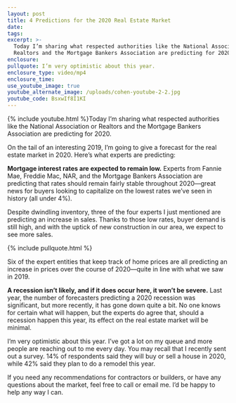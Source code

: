 ```yaml
---
layout: post
title: 4 Predictions for the 2020 Real Estate Market
date:
tags:
excerpt: >-
  Today I’m sharing what respected authorities like the National Association or
  Realtors and the Mortgage Bankers Association are predicting for 2020.
enclosure:
pullquote: I’m very optimistic about this year.
enclosure_type: video/mp4
enclosure_time:
use_youtube_image: true
youtube_alternate_image: /uploads/cohen-youtube-2-2.jpg
youtube_code: BsxwIf8I1KI
---
```


{% include youtube.html %}Today I’m sharing what respected authorities like the National Association or Realtors and the Mortgage Bankers Association are predicting for 2020.

On the tail of an interesting 2019, I’m going to give a forecast for the real estate market in 2020. Here’s what experts are predicting:&nbsp;

**Mortgage interest rates are expected to remain low.** Experts from Fannie Mae, Freddie Mac, NAR, and the Mortgage Bankers Association are predicting that rates should remain fairly stable throughout 2020—great news for buyers looking to capitalize on the lowest rates we’ve seen in history (all under 4%).&nbsp;

Despite dwindling inventory, three of the four experts I just mentioned are predicting an increase in sales. Thanks to those low rates, buyer demand is still high, and with the uptick of new construction in our area, we expect to see more sales.&nbsp;

{% include pullquote.html %}

Six of the expert entities that keep track of home prices are all predicting an increase in prices over the course of 2020—quite in line with what we saw in 2019.&nbsp;

**A recession isn’t likely, and if it does occur here, it won’t be severe.** Last year, the number of forecasters predicting a 2020 recession was significant, but more recently, it has gone down quite a bit. No one knows for certain what will happen, but the experts do agree that, should a recession happen this year, its effect on the real estate market will be minimal.&nbsp;

I’m very optimistic about this year. I’ve got a lot on my queue and more people are reaching out to me every day. You may recall that I recently sent out a survey. 14% of respondents said they will buy or sell a house in 2020, while 42% said they plan to do a remodel this year.&nbsp;

If you need any recommendations for contractors or builders, or have any questions about the market, feel free to call or email me. I’d be happy to help any way I can.&nbsp;